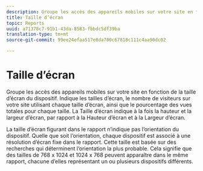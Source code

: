 ```yaml
---
description: Groupe les accès des appareils mobiles sur votre site en fonction de la taille d’écran du dispositif. Indique les tailles d’écran, le nombre de visiteurs sur votre site utilisant chaque taille d’écran, ainsi que le pourcentage des vues totales pour chaque taille. La Taille d’écran indique à la fois la hauteur et la largeur d’écran, par rapport à la Hauteur d’écran et à la Largeur d’écran.
title: Taille d’écran
topic: Reports
uuid: a71378c7-91b1-43da-8583-fbbdc5df39ba
translation-type: tm+mt
source-git-commit: 99ee24efaa517e8da700c67818c111c4aa90dc02

---
```



# Taille d’écran

Groupe les accès des appareils mobiles sur votre site en fonction de la taille d’écran du dispositif. Indique les tailles d’écran, le nombre de visiteurs sur votre site utilisant chaque taille d’écran, ainsi que le pourcentage des vues totales pour chaque taille. La Taille d’écran indique à la fois la hauteur et la largeur d’écran, par rapport à la Hauteur d’écran et à la Largeur d’écran.

La taille d’écran figurant dans le rapport n’indique pas l’orientation du dispositif. Quelle que soit l’orientation, chaque dispositif est associé à une résolution d’écran fixe dans le rapport. Cette taille est basée sur des recherches qui déterminent l’orientation la plus probable. Cela signifie que des tailles de 768 x 1024 et 1024 x 768 peuvent apparaître dans le même rapport, chacune d’elles représentant un ou plusieurs dispositifs différents.
